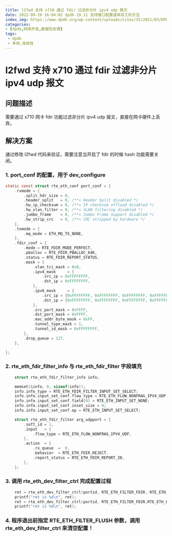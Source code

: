 ```yaml
---
title: l2fwd 支持 x710 通过 fdir 过滤非分片 ipv4 udp 报文
date: 2022-09-20 16:04:02 dpdk-19.11 支持接口配置速率双工的方法
index_img: https://www.dpdk.org/wp-content/uploads/sites/35/2021/03/DPDK_logo-01-1.svg
categories:
- [dpdk,网络开发,数据包处理]
tags:
 - dpdk
 - 多核,亲核性
---
```

# l2fwd 支持 x710 通过 fdir 过滤非分片 ipv4 udp 报文
## 问题描述
需要通过 x710 网卡 fdir 功能过滤非分片 ipv4 udp 报文，直接在网卡硬件上丢弃。

## 解决方案
通过修改 l2fwd 代码来验证，需要注意当开启了 fdir 的时候 hash 功能需要关闭。

### 1. port_conf 的配置，用于 dev_configure
```c
static const struct rte_eth_conf port_conf = {
    .rxmode = {
        .split_hdr_size = 0,
        .header_split   = 0, /**< Header Split disabled */
        .hw_ip_checksum = 0, /**< IP checksum offload disabled */
        .hw_vlan_filter = 0, /**< VLAN filtering disabled */
        .jumbo_frame    = 0, /**< Jumbo Frame Support disabled */
        .hw_strip_crc   = 0, /**< CRC stripped by hardware */
    },
    .txmode = {
        .mq_mode = ETH_MQ_TX_NONE,
    },
    .fdir_conf = {
        .mode = RTE_FDIR_MODE_PERFECT,
        .pballoc = RTE_FDIR_PBALLOC_64K,
        .status = RTE_FDIR_REPORT_STATUS,
        .mask = {
            .vlan_tci_mask = 0x0,
            .ipv4_mask     = {
                .src_ip = 0xFFFFFFFF,
                .dst_ip = 0xFFFFFFFF,
            },
            .ipv6_mask     = {
                .src_ip = {0xFFFFFFFF, 0xFFFFFFFF, 0xFFFFFFFF, 0xFFFFFFFF},
                .dst_ip = {0xFFFFFFFF, 0xFFFFFFFF, 0xFFFFFFFF, 0xFFFFFFFF},
            },
            .src_port_mask = 0xFFFF,
            .dst_port_mask = 0xFFFF,
            .mac_addr_byte_mask = 0xFF,
            .tunnel_type_mask = 1,
            .tunnel_id_mask = 0xFFFFFFFF,
        },
        .drop_queue = 127,
    },

};
```

### 2. rte_eth_fdir_filter_info 与 rte_eth_fdir_filter 字段填充
```c
    struct rte_eth_fdir_filter_info info;

    memset(&info, 0, sizeof(info));
    info.info_type = RTE_ETH_FDIR_FILTER_INPUT_SET_SELECT;
    info.info.input_set_conf.flow_type = RTE_ETH_FLOW_NONFRAG_IPV4_UDP;
    info.info.input_set_conf.field[0] = RTE_ETH_INPUT_SET_NONE;
    info.info.input_set_conf.inset_size = 0;
    info.info.input_set_conf.op = RTE_ETH_INPUT_SET_SELECT;

    struct rte_eth_fdir_filter arg_udpport = {
        .soft_id = 1,
        .input   = {
            .flow_type = RTE_ETH_FLOW_NONFRAG_IPV4_UDP,
        },
        .action  = {
            .rx_queue  =  0,
            .behavior  = RTE_ETH_FDIR_REJECT,
            .report_status = RTE_ETH_FDIR_REPORT_ID,
        },
    };
```

### 3. 调用 rte_eth_dev_filter_ctrl 完成配置过程
```c
    ret = rte_eth_dev_filter_ctrl(portid, RTE_ETH_FILTER_FDIR, RTE_ETH_FILTER_SET, &info);
    printf("ret is %d\n", ret);
    ret = rte_eth_dev_filter_ctrl(portid, RTE_ETH_FILTER_FDIR,RTE_ETH_FILTER_ADD, &arg_udpport);
    printf("ret is %d\n", ret);
```

### 4. 程序退出前指定 RTE_ETH_FILTER_FLUSH 参数，调用 rte_eth_dev_filter_ctrl 来清空配置！